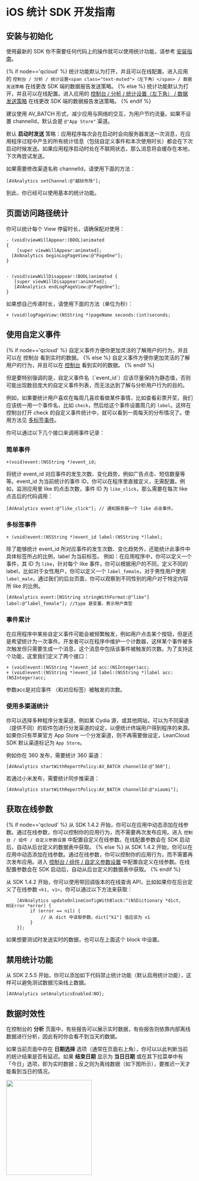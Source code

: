 # iOS 统计 SDK 开发指南

## 安装与初始化

使用最新的 SDK 你不需要任何代码上的操作就可以使用统计功能，请参考 [安装指南](sdk_setup-ios.html)。

{% if node=='qcloud' %}
统计功能默认为打开，并且可以在线配置。进入应用的 `控制台 / 分析 / 统计设置<span class="text-muted">（左下角）</span> / 数据发送策略` 在线更改 SDK 端的数据报告发送策略。
{% else %}
统计功能默认为打开，并且可以在线配置。进入应用的 [控制台 / 分析 / 统计设置<span class="text-muted">（左下角）</span> / 数据发送策略](/stat.html?appid={{appid}}#/statconfig/trans_strategoy) 在线更改 SDK 端的数据报告发送策略。
{% endif %}

建议使用 AV_BATCH 形式，减少应用与网络的交互，为用户节约流量。如果不设置 channelId，默认会是 `@"App Store"` 渠道。


默认 **启动时发送** 策略：应用程序每次会在启动时会向服务器发送一次消息，在应用程序过程中产生的所有统计信息（包括自定义事件和本次使用时长）都会在下次启动时候发送。如果应用程序启动时处在不联网状态，那么消息将会缓存在本地，下次再尝试发送。

如果需要修改渠道名称 channelId，请使用下面的方法：

```objc
[AVAnalytics setChannel:@"越狱市场"];
```

到此，你已经可以使用基本的统计功能。

##  页面访问路径统计

你可以统计每个 View 停留时长，请确保配对使用：

```objc
- (void)viewWillAppear:(BOOL)animated
{
	[super viewWillAppear:animated];
  [AVAnalytics beginLogPageView:@"PageOne"];
}


- (void)viewWillDisappear:(BOOL)animated {
   [super viewWillDisappear:animated];
   [AVAnalytics endLogPageView:@"PageOne"];
}
```

如果想自己传递时长，请使用下面的方法（单位为秒）：

```objc
+ (void)logPageView:(NSString *)pageName seconds:(int)seconds;
```


## 使用自定义事件

{% if node=='qcloud' %}
自定义事件方便你更加灵活的了解用户的行为，并且可以在 控制台 看到实时的数据。
{% else %}
自定义事件方便你更加灵活的了解用户的行为，并且可以在 [控制台](/stat.html?appid={{appid}}#/stat/customevent) 看到实时的数据。
{% endif %}

<div class="callout callout-info">但是要特别强调的是，自定义事件名（`event_id`）应该尽量保持为静态值，否则可能出现数目庞大的自定义事件列表，而无法达到了解与分析用户行为的目的。</div>

例如，如果要统计用户喜欢在每周几喜欢看做某件事情，比如查看彩票开奖，我们应该统一用一个事件名，比如 `check`，然后给这个事件设置周几的 `label`。这样在控制台打开 check 的自定义事件统计中，就可以看到一周每天的分布情况了。使用方法见 [多标签事件](#多标签事件)。

你可以通过以下几个接口来调用事件记录：

### 简单事件

```objc
+(void)event:(NSString *)event_id;
```

将统计 event_id 对应事件的发生次数、变化趋势，例如广告点击、短信数量等等。event_id 为当前统计的事件 ID，你可以在程序里直接定义，无需配置。例如，监测应用里 like 的点击次数，事件 ID 为 `like_click`，那么需要在每次 like 点击后的代码调用：

```objc
[AVAnalytics event:@"like_click"]; // 通知服务器一个 like 点击事件。
```

### 多标签事件

```objc
+ (void)event:(NSString *)event_id label:(NSString *)label;
```

除了能够统计 event_id 所对应事件的发生次数、变化趋势外，还能统计此事件中具体标签所占的比例，label 为当前标签。
例如：在应用程序中，你可以定义一个事件，其 ID 为 `like`，针对每个 like 事件，你可以根据用户的不同，定义不同的 label，比如对于女性用户，你可以定义一个 `label_female`，对于男性用户使用 `label_male`，通过我们的后台页面，你可以观察到不同性别的用户对于特定内容所 like 的比例。

```objc
[AVAnalytics event:[NSString stringWithFormat:@"like"] label:@"label_female"]; //type 是变量，表示用户类型
```

###  事件累计

在应用程序中某些自定义事件可能会被频繁触发，例如用户点击某个按钮，但是还是希望统计为一次事件。开发者可以在程序中维护一个计数器，这样某个事件被多次触发但只需要生成一个消息，这个消息中包括该事件被触发的次数。为了支持这个功能，这里我们定义了两个接口：

```objc
+ (void)event:(NSString *)event_id acc:(NSInteger)acc;
+ (void)event:(NSString *)event_id label:(NSString *)label acc:(NSInteger)acc;
```

参数acc是对应事件 （和对应标签）被触发的次数。


### 使用多渠道统计

你可以选择多种程序分发渠道，例如某 Cydia 源，或其他网站，可以为不同渠道（提供不同）的软件包进行分发渠道的设定，以便统计终端用户得到程序的来源。如果你只有苹果官方 App Store 一个分发渠道，则不再需要做设定，LeanCloud SDK 默认渠道标记为 `App Store`。

例如你在 360 发布，需要统计 360 渠道：

```objc
[AVAnalytics startWithReportPolicy:AV_BATCH channelId:@"360"];
```

若通过小米发布，需要统计同步推渠道：

```objc
[AVAnalytics startWithReportPolicy:AV_BATCH channelId:@"xiaomi"];
```

## 获取在线参数

{% if node=='qcloud' %}
从 SDK 1.4.2 开始，你可以在应用中动态添加在线参数。通过在线参数，你可以控制你的应用行为，而不需要再次发布应用。进入 `控制台 / 组件 / 自定义参数设置` 中配置自定义在线参数。在线配置参数会在 SDK 启动后，自动从后台定义的数据表中获取。
{% else %}
从 SDK 1.4.2 开始，你可以在应用中动态添加在线参数。通过在线参数，你可以控制你的应用行为，而不需要再次发布应用。进入 [控制台 / 组件 / 自定义参数设置](/devcomponent.html?appid={{appid}}#/component/custom_param) 中配置自定义在线参数。在线配置参数会在 SDK 启动后，自动从后台定义的数据表中获取。
{% endif %}

从 SDK 1.4.2 开始，你可以使用带回调版本的在线查询 API，比如如果你在后台定义了在线参数 `<k1, v1>`，你可以通过以下方法来获取：

```objc
    [AVAnalytics updateOnlineConfigWithBlock:^(NSDictionary *dict, NSError *error) {
         if (error == nil) {
             // 从 dict 中读取参数，dict["k1"] 值应该为 v1
         }
    }];
```

如果想要测试时发送实时的数据，也可以在上面这个 block 中设置。

## 禁用统计功能

从 SDK 2.5.5 开始，你可以添加如下代码禁止统计功能（默认启用统计功能），这样可以避免测试数据污染线上数据。

```objc
[AVAnalytics setAnalyticsEnabled:NO];
```

## 数据时效性

在控制台的 **分析** 页面中，有些报告可以展示实时数据，有些报告则依靠内部离线数据进行分析，因此有时你会看不到当天的数据。

如果当前页面中存在 **日期选择** 选项（通常在页面右上角），你可以以此判断当前的统计结果是否有延迟。如果 **结束日期** 显示为 **当日日期** 或在其下拉菜单中有「今日」选项，即为实时数据；反之则为离线数据（如下图所示），要推迟一天才能看到当日的情况。

<img src="../images/analytics_datepicker_for_offline_data.png" alt="" width="231" height="256">
